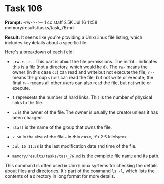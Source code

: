 # Task 106

**Prompt:** -rw-r--r--  1 cc  staff   2.5K Jul 16 11:58 memory/results/tasks/task_76.md

**Result:**
It seems like you're providing a Unix/Linux file listing, which includes key details about a specific file.

Here's a breakdown of each field:

- `-rw-r--r--` This part is about the file permissions. The initial `-` indicates this is a file (not a directory, which would be `d`). The `rw-` means the owner (in this case `cc`) can read and write but not execute the file; `r--` means the group `staff` can read the file, but not write or execute; the final `r--` means all other users can also read the file, but not write or execute.

- `1` represents the number of hard links. This is the number of physical links to the file.

- `cc` is the owner of the file. The owner is usually the creator unless it has been changed.

- `staff` is the name of the group that owns the file.

- `2.5K` is the size of the file – in this case, it's 2.5 kilobytes.

- `Jul 16 11:58` is the last modification date and time of the file.

- `memory/results/tasks/task_76.md` is the complete file name and its path.

This command is often used in Unix/Linux systems for checking the details about files and directories. It's part of the command `ls -l`, which lists the contents of a directory in long format for more details.
